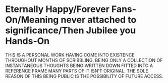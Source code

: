 # Eternally Happy/Forever Fans-On/Meaning never attached to significance/Then Jubilee you Hands-On

THIS IS A PERSONAL WORK HAVING COME INTO EXISTENCE THROUGHOUT MONTHS OF SCRIBBLING. BEING ONLY A COLLECTION OF INSTANTANEOUS THOUGHTS BEING WRITTEN DOWN FITTED INTO A REFERENCE FRAME MANY PARTS OF IT ISN'T ORIGINAL. THE SOLE REASON OF THIS BEING PUBLIC IS THE POSSIBILITY OF FUTURE ACCESS.
